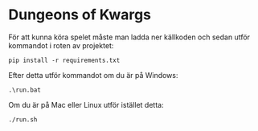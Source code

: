 # Dungeons of Kwargs

För att kunna köra spelet måste man ladda ner källkoden
och sedan utför kommandot i roten av projektet:
```
pip install -r requirements.txt
```

Efter detta utför kommandot om du är på Windows:
```
.\run.bat
```
Om du är på Mac eller Linux utför istället detta:
```
./run.sh
```
